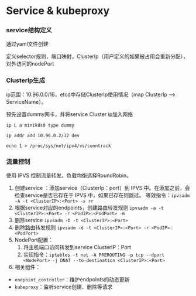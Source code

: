 # Service & kubeproxy
### service结构定义

通过yaml文件创建

定义selector规则，端口映射，ClusterIp（用户定义的如果被占用会重新分配），对外访问的nodePort

### ClusterIp生成

ip范围：10.96.0.0/16，etcd中存储ClusterIp使用情况（map ClusterIp --> ServiceName）。

预先设置dummy网卡，并将service Cluster ip加入网络

```shell
ip L a minik8s0 type dummy

ip addr add 10.96.0.2/32 dev

echo 1 > /proc/sys/net/ipv4/vs/conntrack
```



### 流量控制

使用 IPVS 控制流量转发。负载均衡选择RoundRobin。

1. 创建service ：添加service（ClusterIp：port）到 IPVS 中。在添加之前，会检查service是否已存在于 IPVS 中，如果已存在则跳过。
   等效指令：`ipvsadm -A -t <ClusterIP>:<Port> -s rr`
2. 根据service对应的endpoints，创建路由转发规则
   `ipvsadm -a -t <ClusterIP>:<Port> -r <PodIP>:<PodPort> -m`
3. 删除service
   `ipvsadm -D -t <ClusterIP>:<Port>`
4. 删除路由转发规则
   `ipvsadm -d -t <ClusterIP>:<Port> -r <PodIP>:<PodPort>`
5. NodePort配置：
   1. 将主机端口访问转发到service ClusterIP：Port
   2. 实现指令：`iptables -t nat -A PREROUTING -p tcp --dport <NodePort> -j DNAT --to-destination <ClusterIP>:<Port>`
6. 相关组件：

- `endpoint_controller`：维护endpoints的动态更新
- `kubeproxy`：监听service创建、删除等请求